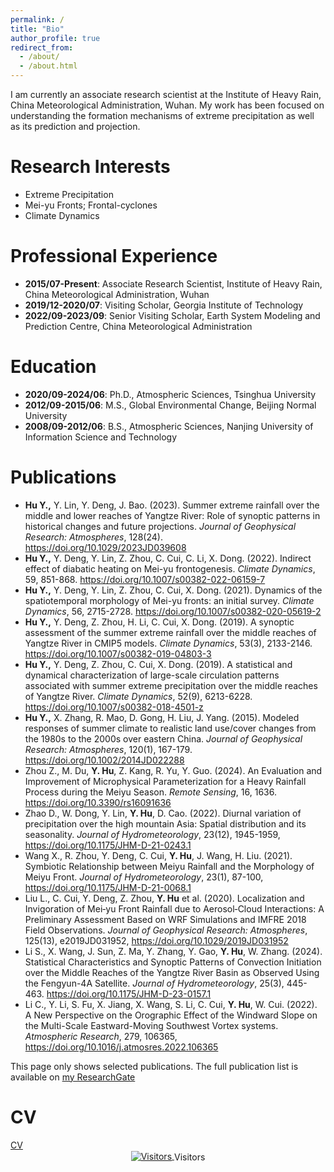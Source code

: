 ```yaml
---
permalink: /
title: "Bio"
author_profile: true
redirect_from: 
  - /about/
  - /about.html
---
```


I am currently an associate research scientist at the Institute of Heavy Rain, China Meteorological Administration, Wuhan. My work has been focused on understanding the formation mechanisms of extreme precipitation as well as its prediction and projection.

Research Interests
======
* Extreme Precipitation
* Mei-yu Fronts; Frontal-cyclones
* Climate Dynamics

Professional Experience
======
- **2015/07-Present**: Associate Research Scientist, Institute of Heavy Rain, China Meteorological Administration, Wuhan
- **2019/12-2020/07**: Visiting Scholar, Georgia Institute of Technology
- **2022/09-2023/09**: Senior Visiting Scholar, Earth System Modeling and Prediction Centre, China Meteorological Administration

Education
======
- **2020/09-2024/06**: Ph.D., Atmospheric Sciences, Tsinghua University 
- **2012/09-2015/06**: M.S., Global Environmental Change, Beijing Normal University
- **2008/09-2012/06**: B.S., Atmospheric Sciences, Nanjing University of Information Science and Technology

<h1 id="publications"> Publications</h1>

- **Hu Y.,** Y. Lin, Y. Deng, J. Bao. (2023). Summer extreme rainfall over the middle and lower reaches of Yangtze River: Role of synoptic patterns in historical changes and future projections. *Journal of Geophysical Research: Atmospheres*, 128(24). https://doi.org/10.1029/2023JD039608
- **Hu Y.,** Y. Deng, Y. Lin, Z. Zhou, C. Cui, C. Li, X. Dong. (2022). Indirect effect of diabatic heating on Mei-yu frontogenesis. *Climate Dynamics*, 59, 851-868. https://doi.org/10.1007/s00382-022-06159-7
- **Hu Y.,** Y. Deng, Y. Lin, Z. Zhou, C. Cui, X. Dong. (2021). Dynamics of the spatiotemporal morphology of Mei-yu fronts: an initial survey. *Climate Dynamics*, 56, 2715-2728. https://doi.org/10.1007/s00382-020-05619-2
- **Hu Y.,** Y. Deng, Z. Zhou, H. Li, C. Cui, X. Dong. (2019). A synoptic assessment of the summer extreme rainfall over the middle reaches of Yangtze River in CMIP5 models. *Climate Dynamics*, 53(3), 2133-2146. https://doi.org/10.1007/s00382-019-04803-3
- **Hu Y.,** Y. Deng, Z. Zhou, C. Cui, X. Dong. (2019). A statistical and dynamical characterization of large-scale circulation patterns associated with summer extreme precipitation over the middle reaches of Yangtze River. *Climate Dynamics*, 52(9), 6213-6228. https://doi.org/10.1007/s00382-018-4501-z
- **Hu Y.,** X. Zhang, R. Mao, D. Gong, H. Liu, J. Yang. (2015). Modeled responses of summer climate to realistic land use/cover changes from the 1980s to the 2000s over eastern China. *Journal of Geophysical Research: Atmospheres*, 120(1), 167-179. https://doi.org/10.1002/2014JD022288
- Zhou Z., M. Du, **Y. Hu**, Z. Kang, R. Yu, Y. Guo. (2024). An Evaluation and Improvement of Microphysical Parameterization for a Heavy Rainfall Process during the Meiyu Season. *Remote Sensing*, 16, 1636. https://doi.org/10.3390/rs16091636
-	Zhao D., W. Dong, Y. Lin, **Y. Hu**, D. Cao. (2022). Diurnal variation of precipitation over the high mountain Asia: Spatial distribution and its seasonality. *Journal of Hydrometeorology*, 23(12), 1945-1959, https://doi.org/10.1175/JHM-D-21-0243.1
-	Wang X., R. Zhou, Y. Deng, C. Cui, **Y. Hu**, J. Wang, H. Liu. (2021). Symbiotic Relationship between Meiyu Rainfall and the Morphology of Meiyu Front. *Journal of Hydrometeorology*, 23(1), 87-100, https://doi.org/10.1175/JHM-D-21-0068.1
-	Liu L., C. Cui, Y. Deng, Z. Zhou, **Y. Hu** et al. (2020). Localization and Invigoration of Mei‐yu Front Rainfall due to Aerosol‐Cloud Interactions: A Preliminary Assessment Based on WRF Simulations and IMFRE 2018 Field Observations. *Journal of Geophysical Research: Atmospheres*, 125(13), e2019JD031952, https://doi.org/10.1029/2019JD031952
-	Li S., X. Wang, J. Sun, Z. Ma, Y. Zhang, Y. Gao, **Y. Hu**, W. Zhang. (2024). Statistical Characteristics and Synoptic Patterns of Convection Initiation over the Middle Reaches of the Yangtze River Basin as Observed Using the Fengyun-4A Satellite. *Journal of Hydrometeorology*, 25(3), 445-463. https://doi.org/10.1175/JHM-D-23-0157.1
-	Li C., Y. Li, S. Fu, X. Jiang, X. Wang, S. Li, C. Cui, **Y. Hu**, W. Cui. (2022). A New Perspective on the Orographic Effect of the Windward Slope on the Multi-Scale Eastward-Moving Southwest Vortex systems. *Atmospheric Research*, 279, 106365, https://doi.org/10.1016/j.atmosres.2022.106365

This page only shows selected publications. The full publication list is available on <a href="https://www.researchgate.net/profile/Yang-Hu-128">my ResearchGate</a>

<h1 id="cv"> CV</h1>
<a href="/files/paper1.pdf">CV</a>

<div align='center'> <a href='https://www.free-website-hit-counter.com'> <img src='https://www.free-website-hit-counter.com/c.php?d=9&id=172607&s=10' border='0' alt='Visitors' style='vertical-align:middle;'> </a> <span style='vertical-align:middle;'>Visitors</span> </div>
